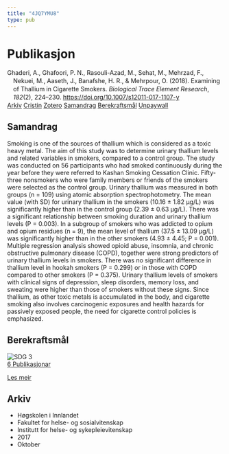 ```yaml
---
title: "4JQ7YMU8"
type: pub
---
```

<h1>Publikasjon</h1>
<article id="csl-bib-container-4JQ7YMU8" class="csl-bib-container">
  <div class="csl-bib-body" style="line-height: 1.35; padding-left: 1em; text-indent:-1em;">
  <div class="csl-entry">Ghaderi, A., Ghafoori, P. N., Rasouli-Azad, M., Sehat, M., Mehrzad, F., Nekuei, M., Aaseth, J., Banafshe, H. R., &amp; Mehrpour, O. (2018). Examining of Thallium in Cigarette Smokers. <i>Biological Trace Element Research</i>, <i>182</i>(2), 224&#x2013;230. <a href="https://doi.org/10.1007/s12011-017-1107-y">https://doi.org/10.1007/s12011-017-1107-y</a></div>
</div>
  <div class="csl-bib-buttons">
    <a href="#taxonomy-article-4JQ7YMU8" class="csl-bib-button">Arkiv</a>
    <a href="https://app.cristin.no/results/show.jsf?id=1503254" alt="Cristin URL" class="csl-bib-button">Cristin</a>
    <a href="http://zotero.org/groups/5402882/items/4JQ7YMU8" alt="Zotero URL" class="csl-bib-button">Zotero</a>
    <a href="#abstract-article-4JQ7YMU8" class="csl-bib-button">Samandrag</a>
    <a href="#sdg-article-4JQ7YMU8" class="csl-bib-button">Berekraftsmål</a>
    <a href="https://doi.org/10.1007/s12011-017-1107-y" class="csl-bib-button">Unpaywall</a>
  </div>
  <div id="csl-bib-meta-container-4JQ7YMU8"></div>
</article>
<div id="csl-bib-meta-4JQ7YMU8" class="csl-bib-meta">
  <article id="abstract-article-4JQ7YMU8" class="abstract-article">
    <h1>Samandrag</h1>
    Smoking is one of the sources of thallium which is considered as a toxic heavy metal. The aim of this study was to determine urinary thallium levels and related variables in smokers, compared to a control group. The study was conducted on 56 participants who had smoked continuously during the year before they were referred to Kashan Smoking Cessation Clinic. Fifty-three nonsmokers who were family members or friends of the smokers were selected as the control group. Urinary thallium was measured in both groups (n = 109) using atomic absorption spectrophotometry. The mean value (with SD) for urinary thallium in the smokers (10.16 ± 1.82 μg/L) was significantly higher than in the control group (2.39 ± 0.63 μg/L). There was a significant relationship between smoking duration and urinary thallium levels (P = 0.003). In a subgroup of smokers who was addicted to opium and opium residues (n = 9), the mean level of thallium (37.5 ± 13.09 μg/L) was significantly higher than in the other smokers (4.93 ± 4.45; P = 0.001). Multiple regression analysis showed opioid abuse, insomnia, and chronic obstructive pulmonary disease (COPD), together were strong predictors of urinary thallium levels in smokers. There was no significant difference in thallium level in hookah smokers (P = 0.299) or in those with COPD compared to other smokers (P = 0.375). Urinary thallium levels of smokers with clinical signs of depression, sleep disorders, memory loss, and sweating were higher than those of smokers without these signs. Since thallium, as other toxic metals is accumulated in the body, and cigarette smoking also involves carcinogenic exposures and health hazards for passively exposed people, the need for cigarette control policies is emphasized.
  </article>
  <article id="sdg-article-4JQ7YMU8" class="sdg-article">
    <h1>Berekraftsmål</h1>
    <div class="sdg-container"><div id="sdg3" class="sdg"> <img src="{{< params subfolder >}}images/sdg/sdg03_no.png" class="image" alt="SDG 3"> <div class="sdg-overlay"> <a href="{{< params subfolder >}}no/archive/?sdg=3#archive" class="sdg-publication-count"><span>6</span> Publikasjonar</a> <p><a href="NA" class="sdg-read-more">Les meir</a></p> </div> </div></div>
  </article>
  <article id="taxonomy-article-4JQ7YMU8" class="taxonomy-article">
    <h1>Arkiv</h1>
    <ul>
      <li>Høgskolen i Innlandet</li>
      <li>Fakultet for helse- og sosialvitenskap</li>
      <li>Institutt for helse- og sykepleievitenskap</li>
      <li>2017</li>
      <li>Oktober</li>
    </ul>
  </article>
</div>
